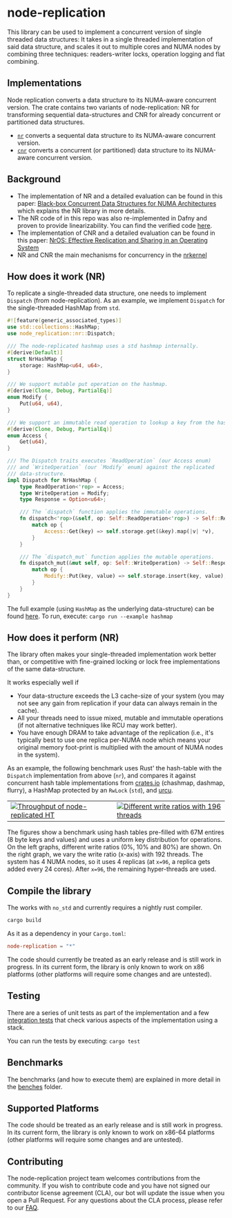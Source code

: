 # node-replication

This library can be used to implement a concurrent version of single threaded
data structures: It takes in a single threaded implementation of said data
structure, and scales it out to multiple cores and NUMA nodes by combining three
techniques: readers-writer locks, operation logging and flat combining.

## Implementations

Node replication converts a data structure to its NUMA-aware concurrent version.
The crate contains two variants of node-replication: NR for transforming
sequential data-structures and CNR for already concurrent or partitioned data
structures.

* [`nr`](node_replication/src/nr) converts a sequental data structure to its
  NUMA-aware concurrent version.
* [`cnr`](node_replication/src/nr) converts a concurrent (or partitioned) data
  structure to its NUMA-aware concurrent version.

## Background

- The implementation of NR and a detailed evaluation can be found in this paper:
  [Black-box Concurrent Data Structures for NUMA
  Architectures](https://dl.acm.org/citation.cfm?id=3037721) which explains the
  NR library in more details.
- The NR code of in this repo was also re-implemented in Dafny and proven to
  provide linearizability. You can find the verified code
  [here](https://github.com/vmware-labs/verified-betrfs/tree/concurrency-experiments/concurrency/node-replication).
- The implementation of CNR and a detailed evaluation can be found in this
  paper: [NrOS: Effective Replication and Sharing in an Operating
  System](https://www.usenix.org/conference/osdi21/presentation/bhardwaj)
- NR and CNR the main mechanisms for concurrency in the
  [nrkernel](https://github.com/vmware-labs/node-replicated-kernel)

## How does it work (NR)

To replicate a single-threaded data structure, one needs to implement `Dispatch`
(from node-replication). As an example, we implement `Dispatch` for the
single-threaded HashMap from `std`.

```rust
#![feature(generic_associated_types)]
use std::collections::HashMap;
use node_replication::nr::Dispatch;

/// The node-replicated hashmap uses a std hashmap internally.
#[derive(Default)]
struct NrHashMap {
    storage: HashMap<u64, u64>,
}

/// We support mutable put operation on the hashmap.
#[derive(Clone, Debug, PartialEq)]
enum Modify {
    Put(u64, u64),
}

/// We support an immutable read operation to lookup a key from the hashmap.
#[derive(Clone, Debug, PartialEq)]
enum Access {
    Get(u64),
}

/// The Dispatch traits executes `ReadOperation` (our Access enum)
/// and `WriteOperation` (our `Modify` enum) against the replicated
/// data-structure.
impl Dispatch for NrHashMap {
    type ReadOperation<'rop> = Access;
    type WriteOperation = Modify;
    type Response = Option<u64>;

    /// The `dispatch` function applies the immutable operations.
    fn dispatch<'rop>(&self, op: Self::ReadOperation<'rop>) -> Self::Response {
        match op {
            Access::Get(key) => self.storage.get(&key).map(|v| *v),
        }
    }

    /// The `dispatch_mut` function applies the mutable operations.
    fn dispatch_mut(&mut self, op: Self::WriteOperation) -> Self::Response {
        match op {
            Modify::Put(key, value) => self.storage.insert(key, value),
        }
    }
}
```

The full example (using `HashMap` as the underlying data-structure) can be found
[here](examples/hashmap.rs). To run, execute: `cargo run --example hashmap`

## How does it perform (NR)

The library often makes your single-threaded implementation work better than, or
competitive with fine-grained locking or lock free implementations of the same
data-structure.

It works especially well if

- Your data-structure exceeds the L3 cache-size of your system (you may not see
  any gain from replication if your data can always remain in the cache).
- All your threads need to issue mixed, mutable and immutable operations (if
  not alternative techniques like RCU may work better).
- You have enough DRAM to take advantage of the replication (i.e., it's
  typically best to use one replica per-NUMA node which means your original
  memory foot-print is multiplied with the amount of NUMA nodes in the system).

As an example, the following benchmark uses Rust' the hash-table with the
`Dispatch` implementation from above (`nr`), and compares it against concurrent
hash table implementations from [crates.io](https://crates.io) (chashmap,
dashmap, flurry), a HashMap protected by an `RwLock` (`std`), and
[urcu](https://liburcu.org/).

<table>
  <tr>
    <td valign="top"><a href="../benches/graphs/skylake4x-throughput-vs-cores.png?raw=true">
    <img src="../benches/graphs/skylake4x-throughput-vs-cores.png?raw=true" alt="Throughput of node-replicated HT" />
</a></td>
    <td valign="top"><a href="../benches/graphs/skylake4x-throughput-vs-cores.png?raw=true">
    <img src="../benches/graphs/skylake4x-throughput-vs-wr.png?raw=true" alt="Different write ratios with 196 threads" /></td>
  </tr>
</table>

The figures show a benchmark using hash tables pre-filled with 67M entires (8
byte keys and values) and uses a uniform key distribution for operations. On the
left graphs, different write ratios (0%, 10% and 80%) are shown. On the right
graph, we vary the write ratio (x-axis) with 192 threads. The system has 4 NUMA
nodes, so it uses 4 replicas (at `x=96`, a replica gets added every 24 cores).
After `x=96`, the remaining hyper-threads are used.

## Compile the library

The works with `no_std` and currently requires a nightly rust compiler.

```bash
cargo build
```

As it as a dependency in your `Cargo.toml`:

```toml
node-replication = "*"
```

The code should currently be treated as an early release and is still work in
progress. In its current form, the library is only known to work on x86
platforms (other platforms will require some changes and are untested).

## Testing

There are a series of unit tests as part of the implementation and a few
[integration tests](node_replication/tests) that check various aspects of the
implementation using a stack.

You can run the tests by executing: `cargo test`

## Benchmarks

The benchmarks (and how to execute them) are explained in more detail in the
[benches](node_replication/benches/README.md) folder.

## Supported Platforms

The code should be treated as an early release and is still work in progress. In
its current form, the library is only known to work on x86-64 platforms (other
platforms will require some changes and are untested).

## Contributing

The node-replication project team welcomes contributions from the community. If
you wish to contribute code and you have not signed our contributor license
agreement (CLA), our bot will update the issue when you open a Pull Request. For
any questions about the CLA process, please refer to our
[FAQ](https://cla.vmware.com/faq).